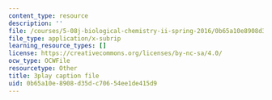 ```yaml
---
content_type: resource
description: ''
file: /courses/5-08j-biological-chemistry-ii-spring-2016/0b65a10e8908d35dc70654ee1de415d9_0dJS3YUxeXI.srt
file_type: application/x-subrip
learning_resource_types: []
license: https://creativecommons.org/licenses/by-nc-sa/4.0/
ocw_type: OCWFile
resourcetype: Other
title: 3play caption file
uid: 0b65a10e-8908-d35d-c706-54ee1de415d9
---
```

